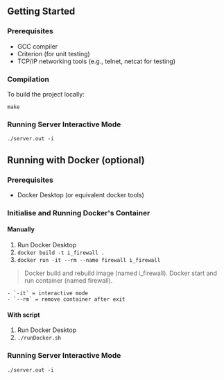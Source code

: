 ## Getting Started

### Prerequisites

- GCC compiler
- Criterion (for unit testing)
- TCP/IP networking tools (e.g., telnet, netcat for testing)

### Compilation

To build the project locally:

`make`

### Running Server Interactive Mode

`./server.out -i`

## Running with Docker (optional)

### Prerequisites

- Docker Desktop (or equivalent docker tools)

### Initialise and Running Docker's Container

#### Manually

1. Run Docker Desktop
2. `docker build -t i_firewall .`
3. `docker run -it --rm --name firewall i_firewall`

> Docker build and rebuild image (named i_firewall).
> Docker start and run container (named firewall).

    - `-it` = interactive mode
    - `--rm` = remove container after exit

#### With script

1. Run Docker Desktop
2. `./runDocker.sh`

### Running Server Interactive Mode

`./server.out -i`
